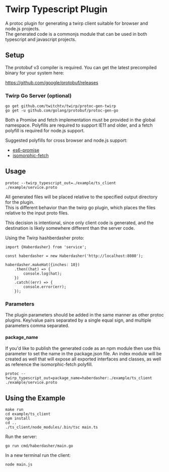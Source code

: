 # Twirp Typescript Plugin

A protoc plugin for generating a twirp client suitable for browser and node.js projects.  
The generated code is a commonjs module that can be used in both typescript and javascript projects.

## Setup

The protobuf v3 compiler is required. You can get the latest precompiled binary for your system here:

https://github.com/google/protobuf/releases

### Twirp Go Server (optional)

    go get github.com/twitchtv/twirp/protoc-gen-twirp
    go get -u github.com/golang/protobuf/protoc-gen-go

Both a Promise and fetch implementation must be provided in the global namespace. Polyfills are required
to support IE11 and older, and a fetch polyfill is required for node.js support.

Suggested polyfills for cross browser and node.js support:

* [es6-promise](https://github.com/stefanpenner/es6-promise)
* [isomorphic-fetch](https://github.com/matthew-andrews/isomorphic-fetch)

## Usage

    protoc --twirp_typescript_out=./example/ts_client ./example/service.proto
    
All generated files will be placed relative to the specified output directory for the plugin.  
This is different behavior than the twirp go plugin, which places the files relative to the input proto files.

This decision is intentional, since only client code is generated, and the destination is likely somewhere different
than the server code.

Using the Twirp hashberdasher proto:
    
    import {Haberdasher} from 'service';
    
    const haberdasher = new Haberdasher('http://localhost:8080');
    
    haberdasher.makeHat({inches: 10})
        .then((hat) => {
            console.log(hat);
        })
        .catch((err) => {
            console.error(err);
        });
    
### Parameters

The plugin parameters should be added in the same manner as other protoc plugins. 
Key/value pairs separated by a single equal sign, and multiple parameters comma separated.

#### package_name

If you'd like to publish the generated code as an npm module then use this parameter to set the
name in the package.json file.  An index module will be created as well that will expose all
exported interfaces and classes, as well as reference the isomorphic-fetch polyfill.

    protoc --twirp_typescript_out=package_name=haberdasher:./example/ts_client ./example/service.proto

## Using the Example

    make run
    cd example/ts_client
    npm install
    cd ..
    ./ts_client/node_modules/.bin/tsc main.ts
    
Run the server:

    go run cmd/haberdasher/main.go
     
In a new terminal run the client:
 
    node main.js
